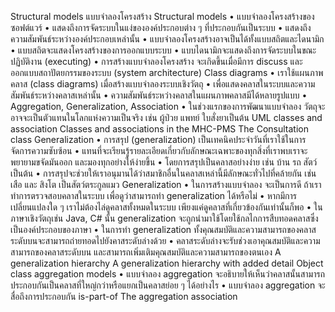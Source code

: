 Structural models
แบบจำลองโครงสร้าง
Structural models
•	แบบจำลองโครงสร้างของซอฟต์แวร์
•	แสดงถึงการจัดระบบในแง่ขององค์ประกอบต่าง ๆ ที่ประกอบกันเป็นระบบ
•	แสดงถึงความสัมพันธ์ระหว่างองค์ประกอบเหล่านั้น
•	แบบจำลองโครงสร้างอาจเป็นได้ทั้งแบบสถิตและไดนามิก
•	แบบสถิตจะแสดงโครงสร้างของการออกแบบระบบ
•	แบบไดนามิกจะแสดงถึงการจัดระบบในขณะปฏิบัติงาน (executing)
•	การสร้างแบบจำลองโครงสร้าง จะเกิดขึ้นเมื่อมีการ discuss และออกแบบสถาปัตยกรรมของระบบ (system architecture)
Class diagrams
•	เราใช้แผนภาพคลาส (class diagrams) เมื่อสร้างแบบจำลองระบบเชิงวัตถุ
•	เพื่อแสดงคลาสในระบบและความสัมพันธ์ระหว่างคลาสเหล่านั้น
•	ความสัมพันธ์ระหว่างคลาสในแผนภาพคลาสมีได้หลายรูปแบบ
•	Aggregation, Generalization, Association 
•	ในช่วงแรกของการพัฒนาแบบจำลอง วัตถุจะอาจจะเป็นตัวแทนในโลกแห่งความเป็นจริง เช่น ผู้ป่วย แพทย์ ใบสั่งยาเป็นต้น
UML classes and association 
Classes and associations in the MHC-PMS 
The Consultation class 
Generalization
•	การสรุป (generalization) เป็นเทคนิคประจำวันที่เราใช้ในการจัดการความซับซ้อน
•	แทนที่จะเรียนรู้รายละเอียดเกี่ยวกับลักษณะเฉพาะของทุกสิ่งที่เราพบเราจะพยายามขจัดมันออก และมองทุกอย่างให้ง่ายขึ้น
•	โดยการสรุปเป็นคลาสอย่างง่าย เช่น บ้าน รถ สัตว์ เป็นต้น
•	การสรุปจะช่วยให้เราอนุมานได้ว่าสมาชิกอื่นในคลาสเหล่านี้มีลักษณะทั่วไปที่คล้ายกัน เช่น เสือ และ สิงโต เป็นสัตว์ตระกูลแมว 
Generalization
•	ในการสร้างแบบจำลอง จะเป็นการดี ถ้าเราทำการตรวจสอบคลาสในระบบ เพื่อดูว่าสามารถทำ generalization ได้หรือไม่
•	หากมีการเปลี่ยนแปลงใด ๆ  เราไม่ต้องไล่ดูคลาสทั้งหมดในระบบ เพียงแค่ดูคลาสที่เกี่ยวข้องกันเท่านั้นก็พอ
•	ในภาษาเชิงวัตถุเช่น Java, C# นั้น generalization จะถูกนำมาใช้โดยใช้กลไกการสืบทอดคลาสซึ่งเป็นองค์ประกอบของภาษา
•	ในการทำ generalization ทั้งคุณสมบัติและความสามารถของคลาสระดับบนจะสามารถถ่ายทอดไปยังคาสระดับล่างด้วย
•	คลาสระดับล่างจะรับช่วงเอาคุณสมบัติและความสามารถของคลาสระดับบน และสามารถเพิ่มเติมคุณสมบัติและความสามารถของตนเอง
A generalization hierarchy 
A generalization hierarchy with added detail 
Object class aggregation models
•	แบบจำลอง aggregation จะอธิบายให้เห็นว่าคลาสนั้นสามารถประกอบกันเป็นคลาสที่ใหญ่กว่าหรือแยกเป็นคลาสย่อย ๆ ได้อย่างไร
•	แบบจำลอง aggregation จะสื่อถึงการประกอบกัน is-part-of
The aggregation association 